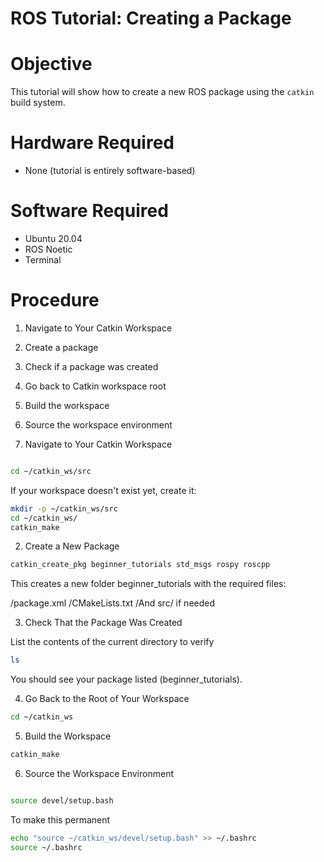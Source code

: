# ROS Tutorial: Creating a Package

# Objective
This tutorial will show how to create a new ROS package using the `catkin` build system.


# Hardware Required
- None (tutorial is entirely software-based)


# Software Required
- Ubuntu 20.04
- ROS Noetic
- Terminal


# Procedure

1. Navigate to Your Catkin Workspace
2. Create a package
3. Check if a package was created
4. Go back to Catkin workspace root
5. Build the workspace
6. Source the workspace environment

 1. Navigate to Your Catkin Workspace
```bash

cd ~/catkin_ws/src
```
If your workspace doesn't exist yet, create it:

```bash
mkdir -p ~/catkin_ws/src
cd ~/catkin_ws/
catkin_make
```

2. Create a New Package

```bash
catkin_create_pkg beginner_tutorials std_msgs rospy roscpp
```

This creates a new folder beginner_tutorials with the required files:

/package.xml
/CMakeLists.txt
/And src/ if needed

3. Check That the Package Was Created

List the contents of the current directory to verify
```bash
ls
```
You should see your package listed (beginner_tutorials).

4. Go Back to the Root of Your Workspace

```bash
cd ~/catkin_ws
```
5. Build the Workspace

```bash
catkin_make
```

6. Source the Workspace Environment
```bash

source devel/setup.bash
```

To make this permanent

```bash
echo "source ~/catkin_ws/devel/setup.bash" >> ~/.bashrc
source ~/.bashrc
```
